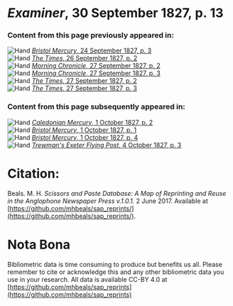 # *Examiner*, 30 September 1827, p. 13  
  
### Content from this page previously appeared in:  
![Hand](http://scissorsandpaste.net/wp-content/uploads/2017/06/smallhandpointer.png) [*Bristol Mercury*, 24 September 1827, p. 3](https://mhbeals.github.io/sap_html/Bristol-Mercury/Bristol-Mercury-24-September-1827-p-3)  
![Hand](http://scissorsandpaste.net/wp-content/uploads/2017/06/smallhandpointer.png) [*The Times*, 26 September 1827, p. 2](https://mhbeals.github.io/sap_html/The-Times/The-Times-26-September-1827-p-2)  
![Hand](http://scissorsandpaste.net/wp-content/uploads/2017/06/smallhandpointer.png) [*Morning Chronicle*, 27 September 1827, p. 2](https://mhbeals.github.io/sap_html/Morning-Chronicle/Morning-Chronicle-27-September-1827-p-2)  
![Hand](http://scissorsandpaste.net/wp-content/uploads/2017/06/smallhandpointer.png) [*Morning Chronicle*, 27 September 1827, p. 3](https://mhbeals.github.io/sap_html/Morning-Chronicle/Morning-Chronicle-27-September-1827-p-3)  
![Hand](http://scissorsandpaste.net/wp-content/uploads/2017/06/smallhandpointer.png) [*The Times*, 27 September 1827, p. 2](https://mhbeals.github.io/sap_html/The-Times/The-Times-27-September-1827-p-2)  
![Hand](http://scissorsandpaste.net/wp-content/uploads/2017/06/smallhandpointer.png) [*The Times*, 27 September 1827, p. 3](https://mhbeals.github.io/sap_html/The-Times/The-Times-27-September-1827-p-3)  
  
### Content from this page subsequently appeared in:  
![Hand](http://scissorsandpaste.net/wp-content/uploads/2017/06/smallhandpointer.png) [*Caledonian Mercury*, 1 October 1827, p. 2](https://mhbeals.github.io/sap_html/Caledonian-Mercury/Caledonian-Mercury-1-October-1827-p-2)  
![Hand](http://scissorsandpaste.net/wp-content/uploads/2017/06/smallhandpointer.png) [*Bristol Mercury*, 1 October 1827, p. 1](https://mhbeals.github.io/sap_html/Bristol-Mercury/Bristol-Mercury-1-October-1827-p-1)  
![Hand](http://scissorsandpaste.net/wp-content/uploads/2017/06/smallhandpointer.png) [*Bristol Mercury*, 1 October 1827, p. 4](https://mhbeals.github.io/sap_html/Bristol-Mercury/Bristol-Mercury-1-October-1827-p-4)  
![Hand](http://scissorsandpaste.net/wp-content/uploads/2017/06/smallhandpointer.png) [*Trewman's Exeter Flying Post*, 4 October 1827, p. 3](https://mhbeals.github.io/sap_html/Trewman's-Exeter-Flying-Post/Trewman's-Exeter-Flying-Post-4-October-1827-p-3)  


# Citation: 

Beals. M. H. *Scissors and Paste Database: A Map of Reprinting and Reuse in the Anglophone Newspaper Press v.1.0.1.* 2 June 2017. Available at [https://github.com/mhbeals/sap_reprints/](https://github.com/mhbeals/sap_reprints/). 

# Nota Bona

Bibliometric data is time consuming to produce but benefits us all. Please remember to cite or acknowledge this and any other bibliometric data you use in your research. All data is available CC-BY 4.0 at [https://github.com/mhbeals/sap_reprints](https://github.com/mhbeals/sap_reprints)